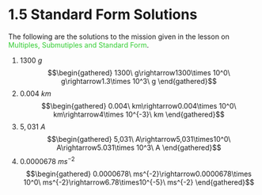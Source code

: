 # 1.5 Standard Form Solutions
The following are the solutions to the mission given in the lesson on <span style="color:limegreen">Multiples, Submutiples and Standard Form</span>.
1. $1300\ g$
$$\begin{gathered}
1300\ g\rightarrow1300\times 10^0\ g\rightarrow1.3\times 10^3\ g
\end{gathered}$$
2. $0.004\ km$
$$\begin{gathered}
0.004\ km\rightarrow0.004\times 10^0\ km\rightarrow4\times 10^{-3}\ km
\end{gathered}$$
3. $5,031\ A$
$$\begin{gathered}
5,031\ A\rightarrow5,031\times10^0\ A\rightarrow5.031\times 10^3\ A
\end{gathered}$$
4. $0.0000678\ ms^{-2}$
$$\begin{gathered}
0.0000678\ ms^{-2}\rightarrow0.0000678\times 10^0\ ms^{-2}\rightarrow6.78\times10^{-5}\ ms^{-2}
\end{gathered}$$
